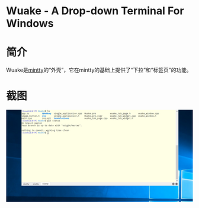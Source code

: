 Wuake - A Drop-down Terminal For Windows
========================================
# 简介
Wuake是[mintty](https://github.com/mintty/mintty)的“外壳”，它在mintty的基础上提供了“下拉”和“标签页”的功能。

# 截图
![](https://github.com/vale666/Wuake/raw/master/screenshots/screenshot1.jpg)